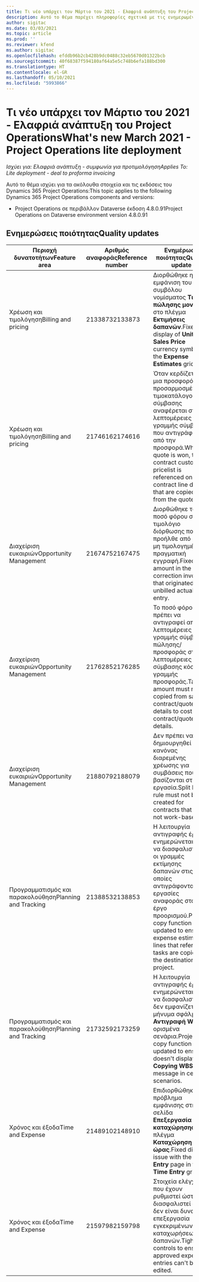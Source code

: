 ```yaml
---
title: Τι νέο υπάρχει τον Μάρτιο του 2021 - Ελαφριά ανάπτυξη του Project Operations
description: Αυτό το θέμα παρέχει πληροφορίες σχετικά με τις ενημερωμένες εκδόσεις ποιότητας που είναι διαθέσιμες στην έκδοση του Μαρτίου 2021 της ελαφριάς ανάπτυξης του Project Operations.
author: sigitac
ms.date: 03/03/2021
ms.topic: article
ms.prod: ''
ms.reviewer: kfend
ms.author: sigitac
ms.openlocfilehash: efddb96b2cb428b9dc0488c32eb5670d01322bcb
ms.sourcegitcommit: 40f68387f594180af64a5e5c748b6efa188bd300
ms.translationtype: HT
ms.contentlocale: el-GR
ms.lasthandoff: 05/10/2021
ms.locfileid: "5993866"
---
```

# <a name="whats-new-march-2021---project-operations-lite-deployment"></a><span data-ttu-id="81fb1-103">Τι νέο υπάρχει τον Μάρτιο του 2021 - Ελαφριά ανάπτυξη του Project Operations</span><span class="sxs-lookup"><span data-stu-id="81fb1-103">What's new March 2021 - Project Operations lite deployment</span></span>

<span data-ttu-id="81fb1-104">_Ισχύει για: Ελαφριά ανάπτυξη - συμφωνία για προτιμολόγηση_</span><span class="sxs-lookup"><span data-stu-id="81fb1-104">_Applies To: Lite deployment - deal to proforma invoicing_</span></span>


<span data-ttu-id="81fb1-105">Αυτό το θέμα ισχύει για τα ακόλουθα στοιχεία και τις εκδόσεις του Dynamics 365 Project Operations:</span><span class="sxs-lookup"><span data-stu-id="81fb1-105">This topic applies to the following Dynamics 365 Project Operations components and versions:</span></span>

- <span data-ttu-id="81fb1-106">Project Operations σε περιβάλλον Dataverse έκδοση 4.8.0.91</span><span class="sxs-lookup"><span data-stu-id="81fb1-106">Project Operations on Dataverse environment version 4.8.0.91</span></span> 

## <a name="quality-updates"></a><span data-ttu-id="81fb1-107">Ενημερώσεις ποιότητας</span><span class="sxs-lookup"><span data-stu-id="81fb1-107">Quality updates</span></span>

| <span data-ttu-id="81fb1-108">**Περιοχή δυνατοτήτων**</span><span class="sxs-lookup"><span data-stu-id="81fb1-108">**Feature area**</span></span> | <span data-ttu-id="81fb1-109">**Αριθμός αναφοράς**</span><span class="sxs-lookup"><span data-stu-id="81fb1-109">**Reference number**</span></span> | <span data-ttu-id="81fb1-110">**Ενημέρωση ποιότητας**</span><span class="sxs-lookup"><span data-stu-id="81fb1-110">**Quality update**</span></span> |
| --- | --- | --- |
| <span data-ttu-id="81fb1-111">Χρέωση και τιμολόγηση</span><span class="sxs-lookup"><span data-stu-id="81fb1-111">Billing and pricing</span></span> | <span data-ttu-id="81fb1-112">2133873</span><span class="sxs-lookup"><span data-stu-id="81fb1-112">2133873</span></span> | <span data-ttu-id="81fb1-113">Διορθώθηκε η εμφάνιση του συμβόλου νομίσματος **Τιμή πώλησης μονάδας** στο πλέγμα **Εκτιμήσεις δαπανών**.</span><span class="sxs-lookup"><span data-stu-id="81fb1-113">Fixed the display of **Unit Sales Price** currency symbol in the **Expense Estimates** grid.</span></span> |
| <span data-ttu-id="81fb1-114">Χρέωση και τιμολόγηση</span><span class="sxs-lookup"><span data-stu-id="81fb1-114">Billing and pricing</span></span> | <span data-ttu-id="81fb1-115">2174616</span><span class="sxs-lookup"><span data-stu-id="81fb1-115">2174616</span></span> | <span data-ttu-id="81fb1-116">Όταν κερδίζεται μια προσφορά, ο προσαρμοσμένος τιμοκατάλογος της σύμβασης αναφέρεται στις λεπτομέρειες της γραμμής σύμβασης που αντιγράφονται από την προσφορά.</span><span class="sxs-lookup"><span data-stu-id="81fb1-116">When a quote is won, the contract custom pricelist is referenced on contract line details that are copied from the quote.</span></span> |
| <span data-ttu-id="81fb1-117">Διαχείριση ευκαιριών</span><span class="sxs-lookup"><span data-stu-id="81fb1-117">Opportunity Management</span></span> | <span data-ttu-id="81fb1-118">2167475</span><span class="sxs-lookup"><span data-stu-id="81fb1-118">2167475</span></span> | <span data-ttu-id="81fb1-119">Διορθώθηκε το ποσό φόρου στο τιμολόγιο διόρθωσης που προήλθε από μια μη τιμολογημένη πραγματική εγγραφή.</span><span class="sxs-lookup"><span data-stu-id="81fb1-119">Fixed tax amount in the correction invoice that originated an unbilled actual entry.</span></span> |
| <span data-ttu-id="81fb1-120">Διαχείριση ευκαιριών</span><span class="sxs-lookup"><span data-stu-id="81fb1-120">Opportunity Management</span></span> | <span data-ttu-id="81fb1-121">2176285</span><span class="sxs-lookup"><span data-stu-id="81fb1-121">2176285</span></span> | <span data-ttu-id="81fb1-122">Το ποσό φόρου δεν πρέπει να αντιγραφεί από τις λεπτομέρειες της γραμμής σύμβασης πώλησης/προσφοράς στις λεπτομέρειες σύμβασης κόστους/γραμμής προσφοράς.</span><span class="sxs-lookup"><span data-stu-id="81fb1-122">Tax amount must not be copied from sales contract/quote line details to cost contract/quote line details.</span></span> |
| <span data-ttu-id="81fb1-123">Διαχείριση ευκαιριών</span><span class="sxs-lookup"><span data-stu-id="81fb1-123">Opportunity Management</span></span> | <span data-ttu-id="81fb1-124">2188079</span><span class="sxs-lookup"><span data-stu-id="81fb1-124">2188079</span></span> | <span data-ttu-id="81fb1-125">Δεν πρέπει να δημιουργηθεί ο κανόνας διαρεμένης χρέωσης για συμβάσεις που δεν βασίζονται στην εργασία.</span><span class="sxs-lookup"><span data-stu-id="81fb1-125">Split billing rule must not be created for contracts that are not work-based.</span></span> |
| <span data-ttu-id="81fb1-126">Προγραμματισμός και παρακολούθηση</span><span class="sxs-lookup"><span data-stu-id="81fb1-126">Planning and Tracking</span></span> | <span data-ttu-id="81fb1-127">2138853</span><span class="sxs-lookup"><span data-stu-id="81fb1-127">2138853</span></span> | <span data-ttu-id="81fb1-128">Η λειτουργία αντιγραφής έργου ενημερώνεται για να διασφαλιστεί ότι οι γραμμές εκτίμησης δαπανών στις οποίες αντιγράφονται οι εργασίες αναφοράς στο έργο προορισμού.</span><span class="sxs-lookup"><span data-stu-id="81fb1-128">Project copy function updated to ensure expense estimate lines that reference tasks are copied to the destination project.</span></span> |
| <span data-ttu-id="81fb1-129">Προγραμματισμός και παρακολούθηση</span><span class="sxs-lookup"><span data-stu-id="81fb1-129">Planning and Tracking</span></span> | <span data-ttu-id="81fb1-130">2173259</span><span class="sxs-lookup"><span data-stu-id="81fb1-130">2173259</span></span> | <span data-ttu-id="81fb1-131">Η λειτουργία αντιγραφής έργου ενημερώνεται ώστε να διασφαλιστεί ότι δεν εμφανίζεται το μήνυμα σφάλματος **Αντιγραφή WBS** σε ορισμένα σενάρια.</span><span class="sxs-lookup"><span data-stu-id="81fb1-131">Project copy function updated to ensure it doesn't display the **Copying WBS** error message in certain scenarios.</span></span> |
| <span data-ttu-id="81fb1-132">Χρόνος και έξοδα</span><span class="sxs-lookup"><span data-stu-id="81fb1-132">Time and Expense</span></span> | <span data-ttu-id="81fb1-133">2148910</span><span class="sxs-lookup"><span data-stu-id="81fb1-133">2148910</span></span> | <span data-ttu-id="81fb1-134">Επιδιορθώθηκε πρόβλημα εμφάνισης στη σελίδα **Επεξεργασία καταχώρησης** στο πλέγμα **Καταχώρηση ώρας**.</span><span class="sxs-lookup"><span data-stu-id="81fb1-134">Fixed display issue with the **Edit Entry** page in the **Time Entry** grid.</span></span> |
| <span data-ttu-id="81fb1-135">Χρόνος και έξοδα</span><span class="sxs-lookup"><span data-stu-id="81fb1-135">Time and Expense</span></span> | <span data-ttu-id="81fb1-136">2159798</span><span class="sxs-lookup"><span data-stu-id="81fb1-136">2159798</span></span> | <span data-ttu-id="81fb1-137">Στοιχεία ελέγχου που έχουν ρυθμιστεί ώστε να διασφαλιστεί ότι δεν είναι δυνατή η επεξεργασία εγκεκριμένων καταχωρήσεων δαπανών.</span><span class="sxs-lookup"><span data-stu-id="81fb1-137">Tightened controls to ensure approved expense entries can't be edited.</span></span> |


